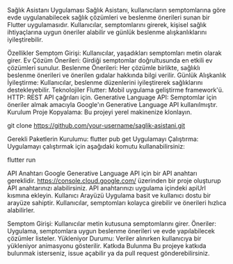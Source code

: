 Sağlık Asistanı Uygulaması
Sağlık Asistanı, kullanıcıların semptomlarına göre evde uygulanabilecek sağlık çözümleri ve beslenme önerileri sunan bir Flutter uygulamasıdır. Kullanıcılar, semptomlarını girerek, kişisel sağlık ihtiyaçlarına uygun öneriler alabilir ve günlük beslenme alışkanlıklarını iyileştirebilir.

Özellikler
Semptom Girişi: Kullanıcılar, yaşadıkları semptomları metin olarak girer.
Ev Çözüm Önerileri: Girdiği semptomlar doğrultusunda en etkili ev çözümleri sunulur.
Beslenme Önerileri: Her çözümle birlikte, sağlıklı beslenme önerileri ve önerilen gıdalar hakkında bilgi verilir.
Günlük Alışkanlık İyileştirme: Kullanıcılar, beslenme düzenlerini iyileştirerek sağlıklarını destekleyebilir.
Teknolojiler
Flutter: Mobil uygulama geliştirme framework'ü.
HTTP: REST API çağrıları için.
Generative Language API: Semptomlar için öneriler almak amacıyla Google'ın Generative Language API kullanılmıştır.
Kurulum
Proje Kopyalama: Bu projeyi yerel makinenize klonlayın.

git clone https://github.com/your-username/saglik-asistani.git

Gerekli Paketlerin Kurulumu:
flutter pub get
Uygulamayı Çalıştırma: Uygulamayı çalıştırmak için aşağıdaki komutu kullanabilirsiniz:

flutter run

API Anahtarı
Google Generative Language API için bir API anahtarı gereklidir.
https://console.cloud.google.com/ üzerinden bir proje oluşturup API anahtarınızı alabilirsiniz.
API anahtarınızı uygulama içindeki apiUrl kısmına ekleyin.
Kullanıcı Arayüzü
Uygulama basit ve kullanıcı dostu bir arayüze sahiptir. Kullanıcılar, semptomları kolayca girebilir ve önerileri hızlıca alabilirler.

Semptom Girişi: Kullanıcılar metin kutusuna semptomlarını girer.
Öneriler: Uygulama, semptomlara uygun beslenme önerileri ve evde yapılabilecek çözümler listeler.
Yükleniyor Durumu: Veriler alınırken kullanıcıya bir yükleniyor animasyonu gösterilir.
Katkıda Bulunma
Bu projeye katkıda bulunmak isterseniz, issue açabilir ya da pull request gönderebilirsiniz.
